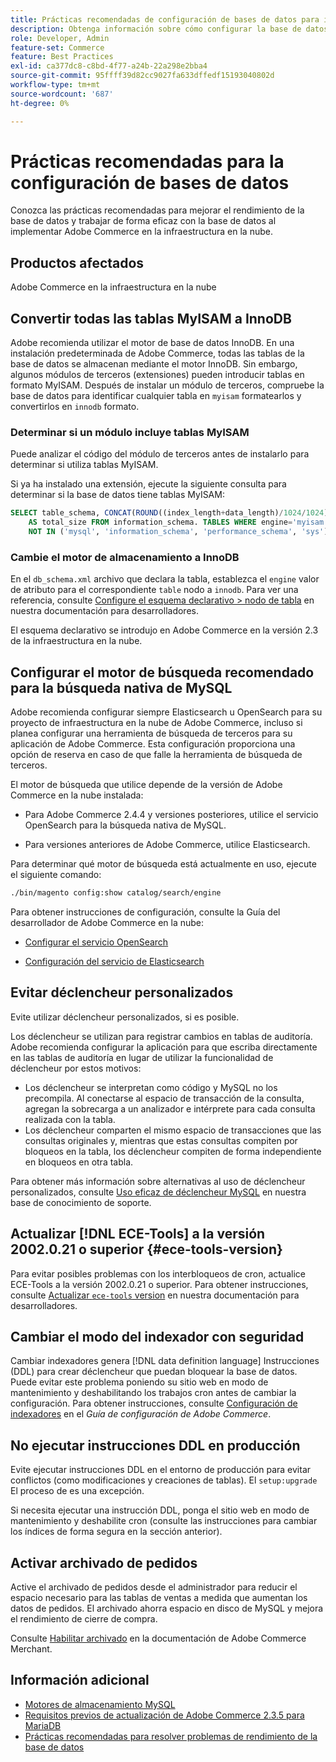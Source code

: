 ```yaml
---
title: Prácticas recomendadas de configuración de bases de datos para implementaciones en la nube
description: Obtenga información sobre cómo configurar la base de datos y la configuración de la aplicación para mejorar el rendimiento al implementar Adobe Commerce en la infraestructura en la nube.
role: Developer, Admin
feature-set: Commerce
feature: Best Practices
exl-id: ca377dc8-c8bd-4f77-a24b-22a298e2bba4
source-git-commit: 95ffff39d82cc9027fa633dffedf15193040802d
workflow-type: tm+mt
source-wordcount: '687'
ht-degree: 0%

---
```


# Prácticas recomendadas para la configuración de bases de datos

Conozca las prácticas recomendadas para mejorar el rendimiento de la base de datos y trabajar de forma eficaz con la base de datos al implementar Adobe Commerce en la infraestructura en la nube.

## Productos afectados

Adobe Commerce en la infraestructura en la nube

## Convertir todas las tablas MyISAM a InnoDB

Adobe recomienda utilizar el motor de base de datos InnoDB. En una instalación predeterminada de Adobe Commerce, todas las tablas de la base de datos se almacenan mediante el motor InnoDB. Sin embargo, algunos módulos de terceros (extensiones) pueden introducir tablas en formato MyISAM. Después de instalar un módulo de terceros, compruebe la base de datos para identificar cualquier tabla en `myisam` formatearlos y convertirlos en `innodb` formato.

### Determinar si un módulo incluye tablas MyISAM

Puede analizar el código del módulo de terceros antes de instalarlo para determinar si utiliza tablas MyISAM.

Si ya ha instalado una extensión, ejecute la siguiente consulta para determinar si la base de datos tiene tablas MyISAM:

```sql
SELECT table_schema, CONCAT(ROUND((index_length+data_length)/1024/1024),'MB')
    AS total_size FROM information_schema. TABLES WHERE engine='myisam' AND table_schema
    NOT IN ('mysql', 'information_schema', 'performance_schema', 'sys');
```

### Cambie el motor de almacenamiento a InnoDB

En el `db_schema.xml` archivo que declara la tabla, establezca el `engine` valor de atributo para el correspondiente `table` nodo a `innodb`. Para ver una referencia, consulte [Configure el esquema declarativo > nodo de tabla](https://developer.adobe.com/commerce/php/development/components/declarative-schema/configuration/) en nuestra documentación para desarrolladores.

El esquema declarativo se introdujo en Adobe Commerce en la versión 2.3 de la infraestructura en la nube.

## Configurar el motor de búsqueda recomendado para la búsqueda nativa de MySQL

Adobe recomienda configurar siempre Elasticsearch u OpenSearch para su proyecto de infraestructura en la nube de Adobe Commerce, incluso si planea configurar una herramienta de búsqueda de terceros para su aplicación de Adobe Commerce. Esta configuración proporciona una opción de reserva en caso de que falle la herramienta de búsqueda de terceros.

El motor de búsqueda que utilice depende de la versión de Adobe Commerce en la nube instalada:

- Para Adobe Commerce 2.4.4 y versiones posteriores, utilice el servicio OpenSearch para la búsqueda nativa de MySQL.

- Para versiones anteriores de Adobe Commerce, utilice Elasticsearch.

Para determinar qué motor de búsqueda está actualmente en uso, ejecute el siguiente comando:

```bash
./bin/magento config:show catalog/search/engine
```

Para obtener instrucciones de configuración, consulte la Guía del desarrollador de Adobe Commerce en la nube:

- [Configurar el servicio OpenSearch](https://devdocs.magento.com/cloud/project/services-opensearch.html)

- [Configuración del servicio de Elasticsearch](https://devdocs.magento.com/cloud/project/services-elastic.html)

## Evitar déclencheur personalizados

Evite utilizar déclencheur personalizados, si es posible.

Los déclencheur se utilizan para registrar cambios en tablas de auditoría. Adobe recomienda configurar la aplicación para que escriba directamente en las tablas de auditoría en lugar de utilizar la funcionalidad de déclencheur por estos motivos:

- Los déclencheur se interpretan como código y MySQL no los precompila. Al conectarse al espacio de transacción de la consulta, agregan la sobrecarga a un analizador e intérprete para cada consulta realizada con la tabla.
- Los déclencheur comparten el mismo espacio de transacciones que las consultas originales y, mientras que estas consultas compiten por bloqueos en la tabla, los déclencheur compiten de forma independiente en bloqueos en otra tabla.

Para obtener más información sobre alternativas al uso de déclencheur personalizados, consulte [Uso eficaz de déclencheur MySQL](mysql-triggers-usage.md) en nuestra base de conocimiento de soporte.

## Actualizar [!DNL ECE-Tools] a la versión 2002.0.21 o superior {#ece-tools-version}

Para evitar posibles problemas con los interbloqueos de cron, actualice ECE-Tools a la versión 2002.0.21 o superior. Para obtener instrucciones, consulte [Actualizar `ece-tools` version](https://devdocs.magento.com/cloud/project/ece-tools-update.html) en nuestra documentación para desarrolladores.

## Cambiar el modo del indexador con seguridad

<!--This best practice might belong in the Maintenance phase. Database lock prevention might be consolidated under a single heading-->

Cambiar indexadores genera [!DNL data definition language] Instrucciones (DDL) para crear déclencheur que puedan bloquear la base de datos. Puede evitar este problema poniendo su sitio web en modo de mantenimiento y deshabilitando los trabajos cron antes de cambiar la configuración.
Para obtener instrucciones, consulte [Configuración de indexadores](https://experienceleague.adobe.com/docs/commerce-operations/configuration-guide/cli/manage-indexers.html#configure-indexers-1) en el *Guía de configuración de Adobe Commerce*.

## No ejecutar instrucciones DDL en producción

Evite ejecutar instrucciones DDL en el entorno de producción para evitar conflictos (como modificaciones y creaciones de tablas). El `setup:upgrade` El proceso de es una excepción.

Si necesita ejecutar una instrucción DDL, ponga el sitio web en modo de mantenimiento y deshabilite cron (consulte las instrucciones para cambiar los índices de forma segura en la sección anterior).

## Activar archivado de pedidos

Active el archivado de pedidos desde el administrador para reducir el espacio necesario para las tablas de ventas a medida que aumentan los datos de pedidos. El archivado ahorra espacio en disco de MySQL y mejora el rendimiento de cierre de compra.

Consulte [Habilitar archivado](https://experienceleague.adobe.com/docs/commerce-admin/stores-sales/order-management/orders/order-archive.html) en la documentación de Adobe Commerce Merchant.

## Información adicional

- [Motores de almacenamiento MySQL](https://dev.mysql.com/doc/refman/8.0/en/storage-engines.html)
- [Requisitos previos de actualización de Adobe Commerce 2.3.5 para MariaDB](../maintenance/commerce-235-upgrade-prerequisites-mariadb.md)
- [Prácticas recomendadas para resolver problemas de rendimiento de la base de datos](../maintenance/resolve-database-performance-issues.md)
